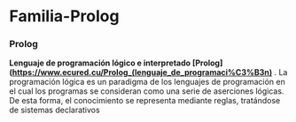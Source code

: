 # Familia-Prolog
### Prolog
**Lenguaje de programación lógico e interpretado [Prolog](https://www.ecured.cu/Prolog_(lenguaje_de_programaci%C3%B3n)** . La programación lógica es un paradigma de los lenguajes de programación en el cual los programas se consideran como una serie de aserciones lógicas. De esta forma, el conocimiento se representa mediante reglas, tratándose de sistemas declarativos
